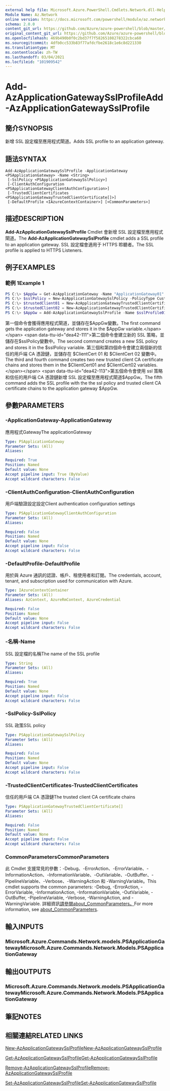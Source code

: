 ```yaml
---
external help file: Microsoft.Azure.PowerShell.Cmdlets.Network.dll-Help.xml
Module Name: Az.Network
online version: https://docs.microsoft.com/powershell/module/az.network/add-azapplicationgatewaysslprofile
schema: 2.0.0
content_git_url: https://github.com/Azure/azure-powershell/blob/master/src/Network/Network/help/Add-AzApplicationGatewaySslProfile.md
original_content_git_url: https://github.com/Azure/azure-powershell/blob/master/src/Network/Network/help/Add-AzApplicationGatewaySslProfile.md
ms.openlocfilehash: 469b490b0f0c2bd37f7f58265108278322cbca60
ms.sourcegitcommit: 4dfb0cc533b83f77afdcfbe2618c1e6c8d221330
ms.translationtype: MT
ms.contentlocale: zh-TW
ms.lasthandoff: 03/04/2021
ms.locfileid: "101909542"
---
```

# <span data-ttu-id="dea42-101">Add-AzApplicationGatewaySslProfile</span><span class="sxs-lookup"><span data-stu-id="dea42-101">Add-AzApplicationGatewaySslProfile</span></span>

## <span data-ttu-id="dea42-102">簡介</span><span class="sxs-lookup"><span data-stu-id="dea42-102">SYNOPSIS</span></span>
<span data-ttu-id="dea42-103">新增 SSL 設定檔至應用程式閘道。</span><span class="sxs-lookup"><span data-stu-id="dea42-103">Adds SSL profile to an application gateway.</span></span>

## <span data-ttu-id="dea42-104">語法</span><span class="sxs-lookup"><span data-stu-id="dea42-104">SYNTAX</span></span>

```
Add-AzApplicationGatewaySslProfile -ApplicationGateway <PSApplicationGateway> -Name <String>
 [-SslPolicy <PSApplicationGatewaySslPolicy>]
 [-ClientAuthConfiguration <PSApplicationGatewayClientAuthConfiguration>]
 [-TrustedClientCertificates <PSApplicationGatewayTrustedClientCertificate[]>]
 [-DefaultProfile <IAzureContextContainer>] [<CommonParameters>]
```

## <span data-ttu-id="dea42-105">描述</span><span class="sxs-lookup"><span data-stu-id="dea42-105">DESCRIPTION</span></span>
<span data-ttu-id="dea42-106">**Add-AzApplicationGatewaySslProfile** Cmdlet 會新增 SSL 設定檔至應用程式閘道。</span><span class="sxs-lookup"><span data-stu-id="dea42-106">The **Add-AzApplicationGatewaySslProfile** cmdlet adds a SSL profile to an application gateway.</span></span> <span data-ttu-id="dea42-107">SSL 設定檔會適用于 HTTPS 聆聽者。</span><span class="sxs-lookup"><span data-stu-id="dea42-107">The SSL profile is applied to HTTPS Listeners.</span></span>

## <span data-ttu-id="dea42-108">例子</span><span class="sxs-lookup"><span data-stu-id="dea42-108">EXAMPLES</span></span>

### <span data-ttu-id="dea42-109">範例 1</span><span class="sxs-lookup"><span data-stu-id="dea42-109">Example 1</span></span>
```powershell
PS C:\> $AppGw = Get-AzApplicationGateway -Name "ApplicationGateway01" -ResourceGroupName "ResourceGroup01"
PS C:\> $sslPolicy = New-AzApplicationGatewaySslPolicy -PolicyType Custom -MinProtocolVersion TLSv1_1 -CipherSuite "TLS_ECDHE_ECDSA_WITH_AES_128_GCM_SHA256", "TLS_ECDHE_ECDSA_WITH_AES_256_GCM_SHA384", "TLS_ECDHE_RSA_WITH_AES_128_CBC_SHA", "TLS_RSA_WITH_AES_128_GCM_SHA256"
PS C:\> $trustedClient01 = New-AzApplicationGatewayTrustedClientCertificate -Name "ClientCert01" -CertificateFile "C:\clientCAChain1.cer"
PS C:\> $trustedClient02 = New-AzApplicationGatewayTrustedClientCertificate -Name "ClientCert02" -CertificateFile "C:\clientCAChain2.cer"
PS C:\> $AppGw = Add-AzApplicationGatewaySslProfile -Name $sslProfile01Name -ApplicationGateway $AppGw -SslPolicy $sslPolicy -TrustedClientCertificates $trustedClient01,$trustedClient02
```

<span data-ttu-id="dea42-110">第一個命令會獲得應用程式閘道，並儲存在$AppGw變數。</span><span class="sxs-lookup"><span data-stu-id="dea42-110">The first command gets the application gateway and stores it in the $AppGw variable.</span></span>
<span data-ttu-id="dea42-111">第二個命令會建立新的 SSL 策略，並儲存在$sslPolicy變數中。</span><span class="sxs-lookup"><span data-stu-id="dea42-111">The second command creates a new SSL policy and stores it in the $sslPolicy variable.</span></span>
<span data-ttu-id="dea42-112">第三個和第四個命令會建立兩個新的信任的用戶端 CA 憑證鏈，並儲存在 $ClientCert 01 和 $ClientCert 02 變數中。</span><span class="sxs-lookup"><span data-stu-id="dea42-112">The third and fourth command creates two new trusted client CA certificate chains and stores them in the $ClientCert01 and $ClientCert02 variables.</span></span>
<span data-ttu-id="dea42-113">第五個命令會使用 ssl 策略和信任的用戶端 CA 憑證鏈新增 SSL 設定檔至應用程式閘道$AppGw。</span><span class="sxs-lookup"><span data-stu-id="dea42-113">The fifth command adds the SSL profile with the the ssl policy and trusted client CA certificate chains to the application gateway $AppGw.</span></span>

## <span data-ttu-id="dea42-114">參數</span><span class="sxs-lookup"><span data-stu-id="dea42-114">PARAMETERS</span></span>

### <span data-ttu-id="dea42-115">-ApplicationGateway</span><span class="sxs-lookup"><span data-stu-id="dea42-115">-ApplicationGateway</span></span>
<span data-ttu-id="dea42-116">應用程式Gateway</span><span class="sxs-lookup"><span data-stu-id="dea42-116">The applicationGateway</span></span>

```yaml
Type: PSApplicationGateway
Parameter Sets: (All)
Aliases:

Required: True
Position: Named
Default value: None
Accept pipeline input: True (ByValue)
Accept wildcard characters: False
```

### <span data-ttu-id="dea42-117">-ClientAuthConfiguration</span><span class="sxs-lookup"><span data-stu-id="dea42-117">-ClientAuthConfiguration</span></span>
<span data-ttu-id="dea42-118">用戶端驗證設定設定</span><span class="sxs-lookup"><span data-stu-id="dea42-118">Client authentication configuration settings</span></span>

```yaml
Type: PSApplicationGatewayClientAuthConfiguration
Parameter Sets: (All)
Aliases:

Required: False
Position: Named
Default value: None
Accept pipeline input: False
Accept wildcard characters: False
```

### <span data-ttu-id="dea42-119">-DefaultProfile</span><span class="sxs-lookup"><span data-stu-id="dea42-119">-DefaultProfile</span></span>
<span data-ttu-id="dea42-120">用於與 Azure 通訊的認證、帳戶、租使用者和訂閱。</span><span class="sxs-lookup"><span data-stu-id="dea42-120">The credentials, account, tenant, and subscription used for communication with Azure.</span></span>

```yaml
Type: IAzureContextContainer
Parameter Sets: (All)
Aliases: AzContext, AzureRmContext, AzureCredential

Required: False
Position: Named
Default value: None
Accept pipeline input: False
Accept wildcard characters: False
```

### <span data-ttu-id="dea42-121">-名稱</span><span class="sxs-lookup"><span data-stu-id="dea42-121">-Name</span></span>
<span data-ttu-id="dea42-122">SSL 設定檔的名稱</span><span class="sxs-lookup"><span data-stu-id="dea42-122">The name of the SSL profile</span></span>

```yaml
Type: String
Parameter Sets: (All)
Aliases:

Required: True
Position: Named
Default value: None
Accept pipeline input: False
Accept wildcard characters: False
```

### <span data-ttu-id="dea42-123">-SslPolicy</span><span class="sxs-lookup"><span data-stu-id="dea42-123">-SslPolicy</span></span>
<span data-ttu-id="dea42-124">SSL 政策</span><span class="sxs-lookup"><span data-stu-id="dea42-124">SSL policy</span></span>

```yaml
Type: PSApplicationGatewaySslPolicy
Parameter Sets: (All)
Aliases:

Required: False
Position: Named
Default value: None
Accept pipeline input: False
Accept wildcard characters: False
```

### <span data-ttu-id="dea42-125">-TrustedClientCertificates</span><span class="sxs-lookup"><span data-stu-id="dea42-125">-TrustedClientCertificates</span></span>
<span data-ttu-id="dea42-126">信任的用戶端 CA 憑證鏈</span><span class="sxs-lookup"><span data-stu-id="dea42-126">The trusted client CA certificate chains</span></span>

```yaml
Type: PSApplicationGatewayTrustedClientCertificate[]
Parameter Sets: (All)
Aliases:

Required: False
Position: Named
Default value: None
Accept pipeline input: False
Accept wildcard characters: False
```

### <span data-ttu-id="dea42-127">CommonParameters</span><span class="sxs-lookup"><span data-stu-id="dea42-127">CommonParameters</span></span>
<span data-ttu-id="dea42-128">此 Cmdlet 支援常見的參數：-Debug、-ErrorAction、-ErrorVariable、-InformationAction、-InformationVariable、-OutVariable、-OutBuffer、-PipelineVariable、-Verbose、-WarningAction 和 -WarningVariable。</span><span class="sxs-lookup"><span data-stu-id="dea42-128">This cmdlet supports the common parameters: -Debug, -ErrorAction, -ErrorVariable, -InformationAction, -InformationVariable, -OutVariable, -OutBuffer, -PipelineVariable, -Verbose, -WarningAction, and -WarningVariable.</span></span> <span data-ttu-id="dea42-129">詳細資訊[請參閱about_CommonParameters。](http://go.microsoft.com/fwlink/?LinkID=113216)</span><span class="sxs-lookup"><span data-stu-id="dea42-129">For more information, see [about_CommonParameters](http://go.microsoft.com/fwlink/?LinkID=113216).</span></span>

## <span data-ttu-id="dea42-130">輸入</span><span class="sxs-lookup"><span data-stu-id="dea42-130">INPUTS</span></span>

### <span data-ttu-id="dea42-131">Microsoft.Azure.Commands.Network.models.PSApplicationGateway</span><span class="sxs-lookup"><span data-stu-id="dea42-131">Microsoft.Azure.Commands.Network.Models.PSApplicationGateway</span></span>

## <span data-ttu-id="dea42-132">輸出</span><span class="sxs-lookup"><span data-stu-id="dea42-132">OUTPUTS</span></span>

### <span data-ttu-id="dea42-133">Microsoft.Azure.Commands.Network.models.PSApplicationGateway</span><span class="sxs-lookup"><span data-stu-id="dea42-133">Microsoft.Azure.Commands.Network.Models.PSApplicationGateway</span></span>

## <span data-ttu-id="dea42-134">筆記</span><span class="sxs-lookup"><span data-stu-id="dea42-134">NOTES</span></span>

## <span data-ttu-id="dea42-135">相關連結</span><span class="sxs-lookup"><span data-stu-id="dea42-135">RELATED LINKS</span></span>

[<span data-ttu-id="dea42-136">New-AzApplicationGatewaySslProfile</span><span class="sxs-lookup"><span data-stu-id="dea42-136">New-AzApplicationGatewaySslProfile</span></span>](./New-AzApplicationGatewaySslProfile.md)

[<span data-ttu-id="dea42-137">Get-AzApplicationGatewaySslProfile</span><span class="sxs-lookup"><span data-stu-id="dea42-137">Get-AzApplicationGatewaySslProfile</span></span>](./Get-AzApplicationGatewaySslProfile.md)

[<span data-ttu-id="dea42-138">Remove-AzApplicationGatewaySslProfile</span><span class="sxs-lookup"><span data-stu-id="dea42-138">Remove-AzApplicationGatewaySslProfile</span></span>](./Remove-AzApplicationGatewaySslProfile.md)

[<span data-ttu-id="dea42-139">Set-AzApplicationGatewaySslProfile</span><span class="sxs-lookup"><span data-stu-id="dea42-139">Set-AzApplicationGatewaySslProfile</span></span>](./Set-AzApplicationGatewaySslProfile.md)